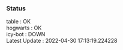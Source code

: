 ### Status


table : OK  
hogwarts : OK  
icy-bot : DOWN  
Latest Update : 2022-04-30 17:13:19.224228
